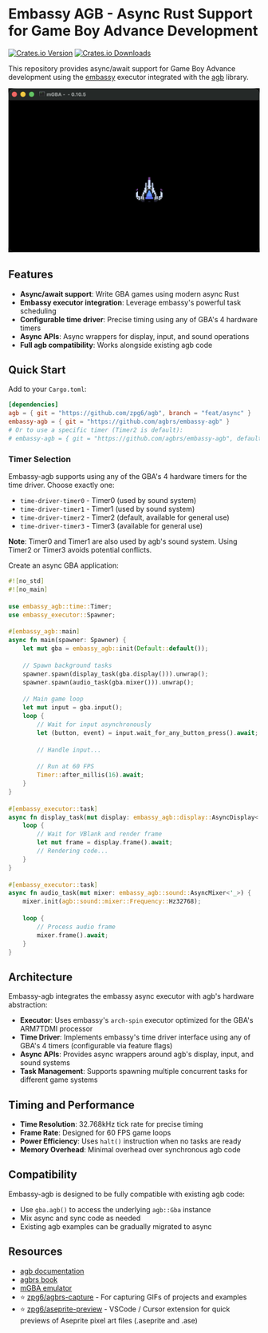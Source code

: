 # Embassy AGB - Async Rust Support for Game Boy Advance Development

[![Crates.io Version](https://img.shields.io/crates/v/embassy-agb)](https://crates.io/crates/embassy-agb)
[![Crates.io Downloads](https://img.shields.io/crates/d/embassy-agb)](https://crates.io/crates/embassy-agb)

This repository provides async/await support for Game Boy Advance development using the [embassy](https://embassy.dev) executor integrated with the [agb](https://agbrs.dev) library.

![Example](./docs/animated_ship.gif)

## Features

- **Async/await support**: Write GBA games using modern async Rust
- **Embassy executor integration**: Leverage embassy's powerful task scheduling
- **Configurable time driver**: Precise timing using any of GBA's 4 hardware timers
- **Async APIs**: Async wrappers for display, input, and sound operations
- **Full agb compatibility**: Works alongside existing agb code

## Quick Start

Add to your `Cargo.toml`:

```toml
[dependencies]
agb = { git = "https://github.com/zpg6/agb", branch = "feat/async" }
embassy-agb = { git = "https://github.com/agbrs/embassy-agb" }
# Or to use a specific timer (Timer2 is default):
# embassy-agb = { git = "https://github.com/agbrs/embassy-agb", default-features = false, features = ["executor", "time-driver-timer0"] }
```

### Timer Selection

Embassy-agb supports using any of the GBA's 4 hardware timers for the time driver. Choose exactly one:

- `time-driver-timer0` - Timer0 (used by sound system)
- `time-driver-timer1` - Timer1 (used by sound system)
- `time-driver-timer2` - Timer2 (default, available for general use)
- `time-driver-timer3` - Timer3 (available for general use)

**Note**: Timer0 and Timer1 are also used by agb's sound system. Using Timer2 or Timer3 avoids potential conflicts.

Create an async GBA application:

```rust
#![no_std]
#![no_main]

use embassy_agb::time::Timer;
use embassy_executor::Spawner;

#[embassy_agb::main]
async fn main(spawner: Spawner) {
    let mut gba = embassy_agb::init(Default::default());

    // Spawn background tasks
    spawner.spawn(display_task(gba.display())).unwrap();
    spawner.spawn(audio_task(gba.mixer())).unwrap();

    // Main game loop
    let mut input = gba.input();
    loop {
        // Wait for input asynchronously
        let (button, event) = input.wait_for_any_button_press().await;

        // Handle input...

        // Run at 60 FPS
        Timer::after_millis(16).await;
    }
}

#[embassy_executor::task]
async fn display_task(mut display: embassy_agb::display::AsyncDisplay<'_>) {
    loop {
        // Wait for VBlank and render frame
        let mut frame = display.frame().await;
        // Rendering code...
    }
}

#[embassy_executor::task]
async fn audio_task(mut mixer: embassy_agb::sound::AsyncMixer<'_>) {
    mixer.init(agb::sound::mixer::Frequency::Hz32768);

    loop {
        // Process audio frame
        mixer.frame().await;
    }
}
```

## Architecture

Embassy-agb integrates the embassy async executor with agb's hardware abstraction:

- **Executor**: Uses embassy's `arch-spin` executor optimized for the GBA's ARM7TDMI processor
- **Time Driver**: Implements embassy's time driver interface using any of GBA's 4 timers (configurable via feature flags)
- **Async APIs**: Provides async wrappers around agb's display, input, and sound systems
- **Task Management**: Supports spawning multiple concurrent tasks for different game systems

## Timing and Performance

- **Time Resolution**: 32.768kHz tick rate for precise timing
- **Frame Rate**: Designed for 60 FPS game loops
- **Power Efficiency**: Uses `halt()` instruction when no tasks are ready
- **Memory Overhead**: Minimal overhead over synchronous agb code

## Compatibility

Embassy-agb is designed to be fully compatible with existing agb code:

- Use `gba.agb()` to access the underlying `agb::Gba` instance
- Mix async and sync code as needed
- Existing agb examples can be gradually migrated to async

## Resources

- [agb documentation](https://docs.rs/agb/latest/agb/)
- [agbrs book](https://agbrs.dev/book/)
- [mGBA emulator](https://mgba.io)
- ⭐️ [zpg6/agbrs-capture](https://github.com/zpg6/agbrs-capture) - For capturing GIFs of projects and examples
- ⭐️ [zpg6/aseprite-preview](https://marketplace.visualstudio.com/items?itemName=grimaldi-tech.aseprite-preview) - VSCode / Cursor extension for quick previews of Aseprite pixel art files (.aseprite and .ase)
